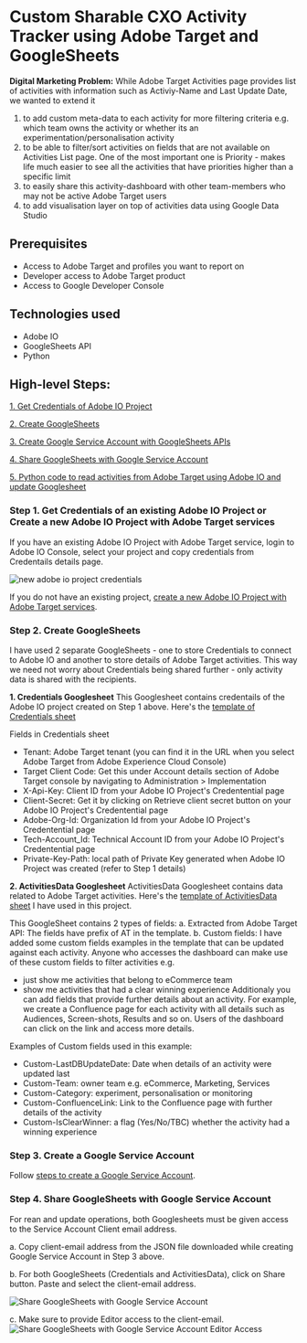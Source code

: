 
# Custom Sharable CXO Activity Tracker using Adobe Target and GoogleSheets

**Digital Marketing Problem:** While Adobe Target Activities page provides list of activities with information such as Activiy-Name and Last Update Date, we wanted to extend it
1. to add custom meta-data to each activity for more filtering criteria e.g. which team owns the activity or whether its an experimentation/personalisation activity
2. to be able to filter/sort activities on fields that are not available on Activities List page. One of the most important one is Priority - makes life much easier to see all the activities that have priorities higher than a specific limit 
3. to easily share this activity-dashboard with other team-members who may not be active Adobe Target users
4. to add visualisation layer on top of activities data using Google Data Studio
 
## Prerequisites
- Access to Adobe Target and profiles you want to report on
- Developer access to Adobe Target product
- Access to  Google Developer Console

## Technologies used
- Adobe IO
- GoogleSheets API
- Python


## High-level Steps:
[1. Get Credentials of Adobe IO Project](#step1)

[2. Create GoogleSheets](#step2)

[3. Create Google Service Account with GoogleSheets APIs](#step3)

[4. Share GoogleSheets with Google Service Account](#step4)

[5. Python code to read activities from Adobe Target using Adobe IO and update Googlesheet](#step5)


### <a name="step1"></a> Step 1. Get Credentials of an existing Adobe IO Project or Create a new Adobe IO Project with Adobe Target services
If you have an existing Adobe IO Project with Adobe Target service, login to Adobe IO Console, select your project and copy credentials from Credentails details page.

![new adobe io project credentials](https://user-images.githubusercontent.com/71815964/104339337-639bbd80-54ef-11eb-8d29-68bb400cae7b.png)

If you do not have an existing project,  [create a new Adobe IO Project with Adobe Target services](https://github.com/pierian-co/custom-cxo-activity-dashboard-adobe-target-googlesheets/blob/main/create_adobeioproject_target.md).

### <a name="step2"></a> Step 2. Create GoogleSheets
I have used 2 separate GoogleSheets - one to store Credentials to connect to Adobe IO and another to store details of Adobe Target activities. This way we need not worry about Credentials being shared further - only activity data is shared with the recipients. 

**1. Credentials Googlesheet** 
This Googlesheet contains credentails of the Adobe IO project created on Step 1 above. Here's the [template of Credentials sheet](https://docs.google.com/spreadsheets/d/1nkF3EE3WL0UGhtFFFxjhG1OkDKyGSIBuW6Fd3kcmJa4/edit?usp=sharing)

Fields in Credentials sheet
- Tenant: Adobe Target tenant (you can find it in the URL when you select Adobe Target from Adobe Experience Cloud Console)
- Target Client Code: Get this under Account details section of Adobe Target console by navigating to Administration > Implementation 
- X-Api-Key: Client ID from your Adobe IO Project's Credentential page
- Client-Secret: Get it by clicking on Retrieve client secret button on your Adobe IO Project's Credentential page
- Adobe-Org-Id: Organization Id from your Adobe IO Project's Credentential page
- Tech-Account_Id: Technical Account ID from your Adobe IO Project's Credentential page
- Private-Key-Path: local path of Private Key generated when Adobe IO Project was created (refer to Step 1 details)

**2. ActivitiesData Googlesheet**
ActivitiesData Googlesheet contains data related to Adobe Target activities. Here's the [template of ActivitiesData sheet](https://docs.google.com/spreadsheets/d/1lk5btAUQAwO6IfaA4UeqSIF29wnC7zNNvsA_Dyoophw/edit?usp=sharing) I have used in this project.

This GoogleSheet contains 2 types of fields:
a. Extracted from Adobe Target API: The fields have prefix of AT in the template.
b. Custom fields: I have added some custom fields examples in the template that can be updated against each activity. Anyone who accesses the dashboard can make use of these custom fields to filter activities e.g. 
- just show me activities that belong to eCommerce team
- show me activities that had a clear winning experience
Additionaly you can add fields that provide further details about an activity. For example, we create a Confluence page for each activity with all details such as Audiences, Screen-shots, Results and so on. Users of the dashboard can click on the link and access more details.

Examples of Custom fields used in this example:
- Custom-LastDBUpdateDate: Date when details of an activity were updated last
- Custom-Team: owner team e.g. eCommerce, Marketing, Services
- Custom-Category: experiment, personalisation or monitoring
- Custom-ConfluenceLink: Link to the Confluence page with further details of the activity
- Custom-IsClearWinner: a flag (Yes/No/TBC) whether the activity had a winning experience


### <a name="step3"></a> Step 3. Create a Google Service Account

Follow [steps to create a Google Service Account](https://github.com/pierian-co/custom-cxo-activity-dashboard-adobe-target-googlesheets/blob/main/create_googleserviceaccount.md). 

### <a name="step4"></a> Step 4. Share GoogleSheets with Google Service Account

For rean and update operations, both Googlesheets must be given access to the Service Account Client email address.

a. Copy client-email address from the JSON file downloaded while creating Google Service Account in Step 3 above.

b. For both GoogleSheets (Credentials and ActivitiesData), click on Share button. Paste and select the client-email address.

![Share GoogleSheets with Google Service Account](https://user-images.githubusercontent.com/71815964/104519810-f886df80-55f1-11eb-9a2b-460314b2c5f8.png)

c. Make sure to provide Editor access to the client-email.
![Share GoogleSheets with Google Service Account Editor Access](https://user-images.githubusercontent.com/71815964/104519806-f755b280-55f1-11eb-914d-3dd6826819c5.png)
